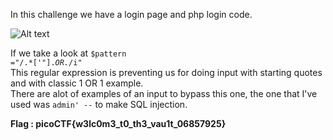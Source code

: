 In this challenge we have a login page and php login code.

![Alt text](https://github.com/DejanJS/picoCTF-Writeups/blob/master/09.The%20Vault/loginphp.png)  

If we take a look at <code>$pattern ="/.*['\"].*OR.*/i"</code>  
This regular expression is preventing us for doing input with starting quotes and with classic 1 OR 1 example.  
There are alot of examples of an input to bypass this one, the one that I've used was <code>admin' --</code> to make SQL injection.

<b>Flag : picoCTF{w3lc0m3_t0_th3_vau1t_06857925}</b>
